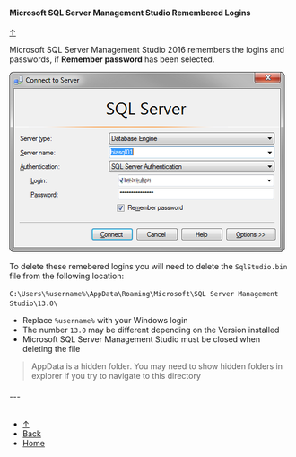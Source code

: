 #### Microsoft SQL Server Management Studio Remembered Logins  
[&uarr;](#top)  

Microsoft SQL Server Management Studio 2016 remembers the logins and passwords, if **Remember password** has been selected.  

![Microsoft SQL Server Management Studio Connect](Tips/Tip_MSSMS.png)  

To delete these remebered logins you will need to delete the `SqlStudio.bin` file from the following location:  

`C:\Users\%username%\AppData\Roaming\Microsoft\SQL Server Management Studio\13.0\`  

- Replace `%username%` with your Windows login  
- The number `13.0` may be different depending on the Version installed  
- Microsoft SQL Server Management Studio must be closed when deleting the file  

> AppData is a hidden folder. You may need to show hidden folders in explorer if you try to navigate to this directory  

 ###### ---  

- [&uarr;](#top)  
- <a href="javascript:javascript:history.go(-1)">Back</a> 
- [Home](https://danmcmullen.github.io) 

